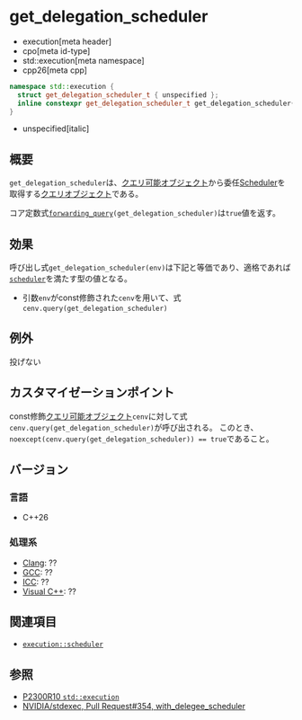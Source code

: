 # get_delegation_scheduler
* execution[meta header]
* cpo[meta id-type]
* std::execution[meta namespace]
* cpp26[meta cpp]

```cpp
namespace std::execution {
  struct get_delegation_scheduler_t { unspecified };
  inline constexpr get_delegation_scheduler_t get_delegation_scheduler{};
}
```
* unspecified[italic]

## 概要
`get_delegation_scheduler`は、[クエリ可能オブジェクト](../queryable.md)から委任[Scheduler](scheduler.md)を取得する[クエリオブジェクト](../queryable.md)である。

コア定数式[`forwarding_query`](../forwarding_query.md)`(get_delegation_scheduler)`は`true`値を返す。


## 効果
呼び出し式`get_delegation_scheduler(env)`は下記と等価であり、適格であれば[`scheduler`](scheduler.md)を満たす型の値となる。

- 引数`env`がconst修飾された`cenv`を用いて、式`cenv.query(get_delegation_scheduler)`


## 例外
投げない


## カスタマイゼーションポイント
const修飾[クエリ可能オブジェクト](../queryable.md)`cenv`に対して式`cenv.query(get_delegation_scheduler)`が呼び出される。
このとき、`noexcept(cenv.query(get_delegation_scheduler)) == true`であること。


## バージョン
### 言語
- C++26

### 処理系
- [Clang](/implementation.md#clang): ??
- [GCC](/implementation.md#gcc): ??
- [ICC](/implementation.md#icc): ??
- [Visual C++](/implementation.md#visual_cpp): ??


## 関連項目
- [`execution::scheduler`](scheduler.md)


## 参照
- [P2300R10 `std::execution`](https://www.open-std.org/jtc1/sc22/wg21/docs/papers/2024/p2300r10.html)
- [NVIDIA/stdexec, Pull Request#354, with_delegee_scheduler](https://github.com/NVIDIA/stdexec/pull/354)
